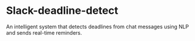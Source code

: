 # Slack-deadline-detect
An intelligent system that detects deadlines from chat messages using NLP and sends real-time reminders.
